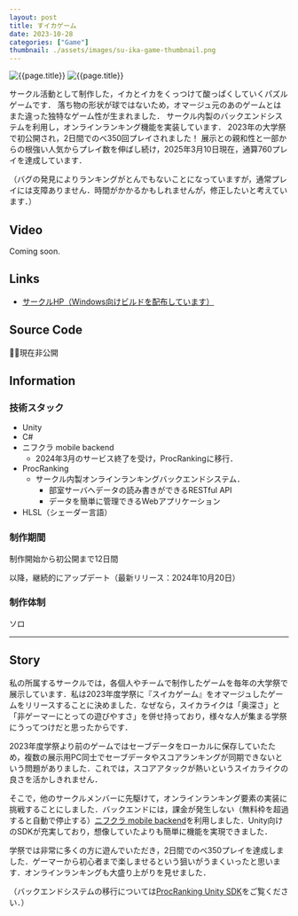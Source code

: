 ```yaml
---
layout: post
title: すイカゲーム
date: 2023-10-28
categories: ["Game"]
thumbnail: ./assets/images/su-ika-game-thumbnail.png
---
```


![{{page.title}}]({{site.baseurl}}/assets/images/su-ika-game-thumbnail.png)
![{{page.title}}]({{site.baseurl}}/assets/images/su-ika-game-flyer.webp)

サークル活動として制作した，イカとイカをくっつけて酸っぱくしていくパズルゲームです．
落ち物の形状が球ではないため，オマージュ元のあのゲームとはまた違った独特なゲーム性が生まれました．
サークル内製のバックエンドシステムを利用し，オンラインランキング機能を実装しています．
2023年の大学祭で初公開され，2日間でのべ350回プレイされました！
展示との親和性と一部からの根強い人気からプレイ数を伸ばし続け，2025年3月10日現在，通算760プレイを達成しています．

（バグの発見によりランキングがとんでもないことになっていますが，通常プレイには支障ありません．時間がかかるかもしれませんが，修正したいと考えています．）

## Video

Coming soon.

## Links

- [サークルHP（Windows向けビルドを配布しています）](https://micomprocedure.com/works/236)

## Source Code

:bowing_man:現在非公開

## Information

### 技術スタック

- Unity
- C#
- ニフクラ mobile backend
  - 2024年3月のサービス終了を受け，ProcRankingに移行．
- ProcRanking
  - サークル内製オンラインランキングバックエンドシステム．
    - 部室サーバへデータの読み書きができるRESTful API
    - データを簡単に管理できるWebアプリケーション
- HLSL（シェーダー言語）

### 制作期間

制作開始から初公開まで12日間

以降，継続的にアップデート（最新リリース：2024年10月20日）

### 制作体制

ソロ

---

## Story

私の所属するサークルでは，各個人やチームで制作したゲームを毎年の大学祭で展示しています．私は2023年度学祭に『スイカゲーム』をオマージュしたゲームをリリースすることに決めました．なぜなら，スイカライクは「奥深さ」と「非ゲーマーにとっての遊びやすさ」を併せ持っており，様々な人が集まる学祭にうってつけだと思ったからです．

2023年度学祭より前のゲームではセーブデータをローカルに保存していたため，複数の展示用PC同士でセーブデータやスコアランキングが同期できないという問題がありました．これでは，スコアアタックが熱いというスイカライクの良さを活かしきれません．

そこで，他のサークルメンバーに先駆けて，オンラインランキング要素の実装に挑戦することにしました．バックエンドには，課金が発生しない（無料枠を超過すると自動で停止する）[ニフクラ mobile backend](https://mbaas.nifcloud.com/)を利用しました．Unity向けのSDKが充実しており，想像していたよりも簡単に機能を実現できました．

学祭では非常に多くの方に遊んでいただき，2日間でのべ350プレイを達成しました．ゲーマーから初心者まで楽しませるという狙いがうまくいったと思います．オンラインランキングも大盛り上がりを見せました．

（バックエンドシステムの移行については[ProcRanking Unity SDK]({{site.baseurl}}/works/procranking-unity-sdk)をご覧ください．）
